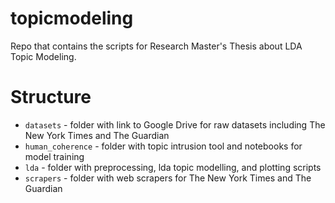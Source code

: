 # topicmodeling

Repo that contains the scripts for Research Master's Thesis about LDA Topic Modeling. 

# Structure

- `datasets` - folder with link to Google Drive for raw datasets including The New York Times and The Guardian
- `human_coherence` -  folder with topic intrusion tool and notebooks for model training
- `lda` - folder with preprocessing, lda topic modelling, and plotting scripts 
- `scrapers` - folder with web scrapers for The New York Times and The Guardian

